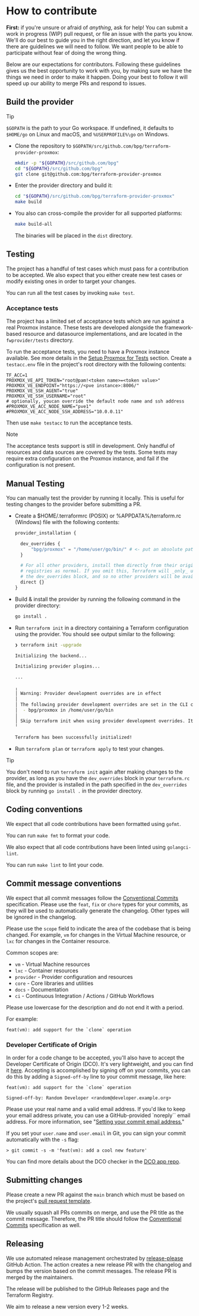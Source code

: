 # How to contribute

**First:** if you're unsure or afraid of _anything_, ask for help! You can
submit a work in progress (WIP) pull request, or file an issue with the parts
you know. We'll do our best to guide you in the right direction, and let you
know if there are guidelines we will need to follow. We want people to be able
to participate without fear of doing the wrong thing.

Below are our expectations for contributors. Following these guidelines gives us
the best opportunity to work with you, by making sure we have the things we need
in order to make it happen. Doing your best to follow it will speed up our
ability to merge PRs and respond to issues.

## Build the provider

> [!TIP]
> `$GOPATH` is the path to your Go workspace. If undefined, it defaults to `$HOME/go` on Linux and macOS, and `%USERPROFILE%\go` on Windows.

- Clone the repository to `$GOPATH/src/github.com/bpg/terraform-provider-proxmox`:

  ```sh
  mkdir -p "${GOPATH}/src/github.com/bpg"
  cd "${GOPATH}/src/github.com/bpg"
  git clone git@github.com:bpg/terraform-provider-proxmox
  ```

- Enter the provider directory and build it:

  ```sh
  cd "${GOPATH}/src/github.com/bpg/terraform-provider-proxmox"
  make build
  ```

- You also can cross-compile the provider for all supported platforms:

  ```sh
  make build-all
  ```

  The binaries will be placed in the `dist` directory.

## Testing

The project has a handful of test cases which must pass for a contribution to be
accepted. We also expect that you either create new test cases or modify
existing ones in order to target your changes.

You can run all the test cases by invoking `make test`.

### Acceptance tests

The project has a limited set of acceptance tests which are run against a real Proxmox
instance. These tests are developed alongside the framework-based resource and datasource implementations, and are located in the `fwprovider/tests` directory.

To run the acceptance tests, you need to have a Proxmox instance available. See more details in the [Setup Proxmox for Tests](docs/guides/setup-proxmox-for-tests.md) section.
Create a `testacc.env` file in the project's root directory with the following contents:

```env
TF_ACC=1
PROXMOX_VE_API_TOKEN="root@pam!<token name>=<token value>"
PROXMOX_VE_ENDPOINT="https://<pve instance>:8006/"
PROXMOX_VE_SSH_AGENT="true"
PROXMOX_VE_SSH_USERNAME="root"
# optionally, youcan override the default node name and ssh address
#PROXMOX_VE_ACC_NODE_NAME="pve1"
#PROXMOX_VE_ACC_NODE_SSH_ADDRESS="10.0.0.11"
```

Then use `make testacc` to run the acceptance tests.

> [!NOTE]
> The acceptance tests support is still in development. Only handful of resources and data sources are covered by the tests. Some tests may require extra configuration on the Proxmox instance, and fail if the configuration is not present.

## Manual Testing

You can manually test the provider by running it locally. This is useful for
testing changes to the provider before submitting a PR.

- Create a $HOME/.terraformrc (POSIX) or %APPDATA%/terraform.rc (Windows) file with the following contents:

  ```terraform
  provider_installation {

    dev_overrides {
        "bpg/proxmox" = "/home/user/go/bin/" # <- put an absolute path where $GOPATH/bin is pointing to in your system.
    }

    # For all other providers, install them directly from their origin provider
    # registries as normal. If you omit this, Terraform will _only_ use
    # the dev_overrides block, and so no other providers will be available.
    direct {}
  }
  ```

- Build & install the provider by running the following command in the provider directory:

  ```bash
  go install .
  ```

- Run `terraform init` in a directory containing a Terraform configuration
  using the provider. You should see output similar to the following:

  ```bash
  ❯ terraform init -upgrade

  Initializing the backend...

  Initializing provider plugins...

  ...

  ╷
  │ Warning: Provider development overrides are in effect
  │
  │ The following provider development overrides are set in the CLI configuration:
  │  - bpg/proxmox in /home/user/go/bin
  │
  │ Skip terraform init when using provider development overrides. It is not necessary and may error unexpectedly.
  ╵

  Terraform has been successfully initialized!
  ```

- Run `terraform plan` or `terraform apply` to test your changes.

> [!TIP]
> You don't need to run `terraform init` again after making changes to the provider, as long as you have the `dev_overrides` block in your `terraform.rc` file, and the provider is installed in the path specified in the `dev_overrides` block by running `go install .` in the provider directory.

## Coding conventions

We expect that all code contributions have been formatted using `gofmt`.

You can run `make fmt` to format your code.

We also expect that all code contributions have been linted using `golangci-lint`.

You can run `make lint` to lint your code.

## Commit message conventions

We expect that all commit messages follow the
[Conventional Commits](https://www.conventionalcommits.org/) specification.
Please use the `feat`, `fix` or `chore` types for your commits, as they will
be used to automatically generate the changelog. Other types will be ignored
in the changelog.

Please use the `scope` field to indicate the area of the codebase that is being
changed. For example, `vm` for changes in the Virtual Machine resource, or
`lxc` for changes in the Container resource.

Common scopes are:

- `vm` - Virtual Machine resources
- `lxc` - Container resources
- `provider` - Provider configuration and resources
- `core` - Core libraries and utilities
- `docs` - Documentation
- `ci` - Continuous Integration / Actions / GitHub Workflows

Please use lowercase for the description and do not end it with a period.

For example:

```commit
feat(vm): add support for the `clone` operation
```

### Developer Certificate of Origin

In order for a code change to be accepted, you'll also have to accept the
Developer Certificate of Origin (DCO).
It's very lightweight, and you can find it [here](https://developercertificate.org).
Accepting is accomplished by signing off on your commits, you can do this by
adding a `Signed-off-by` line to your commit message, like here:

```commit
feat(vm): add support for the `clone` operation

Signed-off-by: Random Developer <random@developer.example.org>
```

Please use your real name and a valid email address. If you'd like to keep your
email address private, you can use a GitHub-provided `noreply`` email address.
For more information, see "[Setting your commit email address.](https://docs.github.com/en/account-and-profile/setting-up-and-managing-your-personal-account-on-github/managing-email-preferences/setting-your-commit-email-address#setting-your-commit-email-address-on-github)"

If you set your `user.name` and `user.email` in Git, you can sign your commit
automatically with the `-s` flag:

```shell
> git commit -s -m 'feat(vm): add a cool new feature'
```

You can find more details about the DCO checker in the [DCO app repo](https://github.com/dcoapp/app).

## Submitting changes

Please create a new PR against the `main` branch which must be based on the
project's [pull request template](.github/PULL_REQUEST_TEMPLATE.md).

We usually squash all PRs commits on merge, and use the PR title as the commit
message. Therefore, the PR title should follow the
[Conventional Commits](https://www.conventionalcommits.org/) specification as well.

## Releasing

We use automated release management orchestrated
by [release-please](https://github.com/googleapis/release-please) GitHub Action. The action
creates a new release PR with the changelog and bumps the version based on the
commit messages. The release PR is merged by the maintainers.

The release will be published to the GitHub Releases page and the Terraform Registry.

We aim to release a new version every 1-2 weeks.
